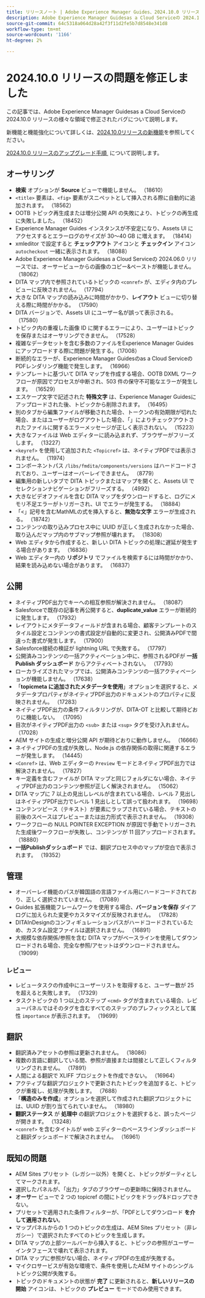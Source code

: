 ```yaml
---
title: リリースノート | Adobe Experience Manager Guides、2024.10.0 リリースの問題を修正しました
description: Adobe Experience Manager Guidesas a Cloud Serviceの 2024.10.0 リリースのバグ修正について説明します。
source-git-commit: 64c5318a064d28a42f3f11d2fe5b7d8548e341d8
workflow-type: tm+mt
source-wordcount: '1166'
ht-degree: 2%

---
```


# 2024.10.0 リリースの問題を修正しました

この記事では、Adobe Experience Manager Guidesas a Cloud Serviceの 2024.10.0 リリースの様々な領域で修正されたバグについて説明します。

新機能と機能強化について詳しくは、[&#x200B; 2024.10.0リリースの新機能](whats-new-2024-10-0.md)を参照してください。

[2024.10.0 リリースのアップグレード手順 &#x200B;](upgrade-instructions-2024-10-0.md) について説明します。


## オーサリング

- **検索** オプションが **Source** ビューで機能しません。 （18610）
- `<title>` 要素は、`<fig>` 要素がスニペットとして挿入される際に自動的に追加されます。 （18562）
- OOTB トピック再生成または増分公開 API の失敗により、トピックの再生成に失敗しました。 （18452）
- Experience Manager Guides インスタンスが不安定になり、Assets UI にアクセスするとエラーログのサイズが 30～40 GB に増えます。 （18414）
- xmleditor で設定すると **チェックアウト** アイコンと **チェックイン** アイコン `autocheckout` 一緒に表示されます。 （18088）
- Adobe Experience Manager Guidesas a Cloud Serviceの 2024.06.0 リリースでは、オーサービューからの画像のコピー&amp;ペーストが機能しません。（18062）
- DITA マップ内で参照されているトピックの `<conref>` が、エディタ内のプレビューに反映されません。 （17794）
- 大きな DITA マップの読み込みに時間がかかり、**レイアウト** ビューに切り替える際に時間がかかる。 （17590）
- DITA バージョンで、Assets UI にユーザー名が誤って表示される。 （17580）
- トピック内の重複した画像 ID に関するエラーにより、ユーザーはトピックを保存またはオーサリングできません。 （17528）
- 複雑なデータセットを含む多数のファイルをExperience Manager Guidesにアップロードする際に問題が発生する。（17008）
- 断続的なエラーが、Experience Manager Guidesのas a Cloud ServiceのPDFレンダリング機能で発生します。 （16966）
- テンプレートに基づいて DITA マップを作成する場合、OOTB DXML ワークフローが原因でプロセスが中断され、503 件の保守不可能なエラーが発生します。 （16529）
- エスケープ文字で記述された **特殊文字** は、Experience Manager Guidesにアップロードされた後、トピックから削除されます。 （16495）
- 別のタブから編集ファイルが移動された場合、トークンの有効期限が切れた場合、またはユーザーがログアウトした場合、「」によりチェックアウトされたファイルに関するエラーメッセージが正しく表示されない。 （15223）
- 大きなファイルは Web エディターに読み込まれず、ブラウザーがフリーズします。 （13227）
- `<keyref>` を使用して追加された `<Topicref>` は、ネイティブPDFでは表示されません。 （11974）
- コンポーネントパス `/libs/fmdita/components/versions` はハードコードされており、ユーザーはオーバーレイできません。 （8779）
- 編集用の新しいタブで DITA トピックまたはマップを開くと、Assets UI でセレクションナビゲーションがフリーズする。 （4992）
- 大きなビデオファイルを含む DITA マップをダウンロードすると、ログにメモリ不足エラーがトリガーされ、UI でエラーが発生する。 （18884）
- 「&lt;」記号を含むMathMLの式を挿入すると、**無効な文字** エラーが生成される。 （18742）
- コンテンツの取り込みプロセス中に UUID が正しく生成されなかった場合、取り込んだマップ内のサブマップ参照が壊れます。 （18308）
- Web エディタから作成すると、新しい DITA トピックの処理に遅延が発生する場合があります。 （16836）
- Web エディター内の **リポジトリ** でファイルを検索するには時間がかかり、結果を読み込めない場合があります。 （16837）

## 公開

- ネイティブPDF出力でキーへの相互参照が解決されません。 （18087）
- Salesforceで既存の記事を再公開すると、**duplicate_value** エラーが断続的に発生します。 （17932）
- レイアウトにメタデータフィールドが含まれる場合、顧客テンプレートのスタイル設定とコンテンツの書式設定が自動的に変更され、公開済みPDFで間違った書式が発生します。 （17900）
- Salesforce接続の検証が lightning URL で失敗する。 （17797）
- 公開済みコンテンツの一括アクティベーション中に、参照されるPDFが **一括Publish ダッシュボード** からアクティベートされない。 （17793）
- ローカライズされたマップでは、公開済みコンテンツの一括アクティベーションが機能しません。 （17638）
- 「**topicmeta に追加されたメタデータを使用**」オプションを選択すると、メタデータプロパティがネイティブPDF出力のドキュメントのプロパティに反映されません。 （17283）
- ネイティブPDF出力の条件フィルタリングが、DITA-OT と比較して期待どおりに機能しない。 （17095）
- 目次がネイティブPDF出力の `<sub>` または `<sup>` タグを受け入れません。 （17028）
- AEM サイトの生成と増分公開 API が期待どおりに動作しません。 （16666）
- ネイティブPDFの生成が失敗し、Node.js の依存関係の取得に関連するエラーが発生します。 （14445）
- `<Conref>` は、Web エディターの `Preview` モードとネイティブPDF出力では解決されません。 （17827）
- キー定義を含むファイルが DITA マップと同じフォルダにない場合、ネイティブPDF出力のコンテンツ参照が正しく解決されません。 （15062）
- DITA マップに 7 以上の見出しレベルが含まれている場合、レベル 7 見出しはネイティブPDF出力でレベル 1 見出しとして誤って扱われます。 （19698）
- コンテンツピース（テキスト）が要素にラップされている場合、テキストの前後のスペースはプレビューまたは出力形式で表示されません。 （19308）
- ワークフローの NULL POINTER EXCEPTION が原因で手動でトリガーされた生成後ワークフローが失敗し、コンテンツが 11 回アップロードされます。 （18880）
- **一括Publishダッシュボード** では、翻訳プロセス中のマップが空白で表示されます。 （19352）


## 管理

- オーバーレイ機能のパスが韓国語の言語ファイル用にハードコードされており、正しく選択されていません。 （17089）
- Guides 拡張機能フレームワークを使用する場合、**バージョンを保存** ダイアログに加えられた変更やカスタマイズが反映されません。 （17828）
- DITAInDesignのコンフィギュレーションパスがハードコードされているため、カスタム設定ファイルは選択されません。 （16891）
- 大規模な依存関係/参照を含む DITA マップがベースラインを使用してダウンロードされる場合、完全な参照/アセットはダウンロードされません。 （19099）


### レビュー

- レビュータスクの作成中にユーザーリストを取得すると、ユーザー数が 25 を超えると失敗します。 （17329）
- タスクトピックの 1 つ以上のステップ `<cmd>` タグが含まれている場合、レビューパネルではそのタグを含むすべてのステップのプレフィックスとして属性 `importance` が表示されます。 （19699）

## 翻訳

- 翻訳済みアセットの参照は更新されません。 （18086）
- 複数の言語に翻訳している間、参照が直接または間接として正しくフィルタリングされません。 （17891）
- 人間による翻訳で XLIFF プロジェクトを作成できない。 （16964）
- アクティブな翻訳プロジェクトで更新されたトピックを追加すると、トピックが重複し、処理が失敗します。 （7688）
- 「**構造のみを作成**」オプションを選択して作成された翻訳プロジェクトには、UUID が割り当てられていません。 （18980）
- **翻訳ステータス** が **処理中** の翻訳プロジェクトを選択すると、誤ったページが開きます。 （13248）
- `<conref>` を含むタイトルが web エディターのベースラインダッシュボードと翻訳ダッシュボードで解決されません。 （16961）

## 既知の問題

- AEM Sites プリセット（レガシー以外）を開くと、トピックがダーティとしてマークされます。
- 選択したパネルが、「出力」タブのブラウザーの更新時に保持されません。
- **オーサー** ビューで 2 つの topicref の間にトピックをドラッグ&amp;ドロップできない。
- プリセットで適用された条件フィルターが、「PDFとしてダウンロード **を介して適用されない**。
- マップパネルからの 1 つのトピックの生成は、AEM Sites プリセット（非レガシー）で選択されたすべてのトピックを生成します。
- DITA マップの上部ツールバーから挿入すると、トピックの参照がユーザーインタフェースで壊れて表示されます。
- DITA マップに参照がない場合、ネイティブPDFの生成が失敗する。
- マイクロサービスが有効な環境で、条件を使用したAEM サイトのシングルトピック公開が失敗する。
- トピックのドキュメントの状態が **完了** に更新されると、**新しいリリースの開始** アイコンは、トピックの **プレビュー** モードでのみ使用できます。
